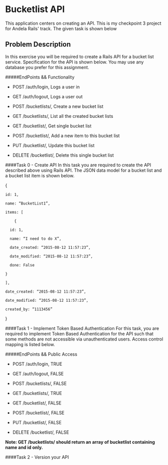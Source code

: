 

<h1> Bucketlist API </h1>
This application centers on creating an API. This is my checkpoint 3 project for Andela Rails' track. The given task is shown below

<h2> Problem Description </h2>
In this exercise you will be required to create a Rails API for a bucket list service. Specification for the API is shown below. You may use any database you prefer for this assignment.

#####EndPoints     &&                Functionality
* POST /auth/login,            Logs a user in

* GET /auth/logout,            Logs a user out

* POST /bucketlists/,          Create a new bucket list

* GET /bucketlists/,           List all the created bucket lists

* GET /bucketlist/<id>,        Get single bucket list

* POST /bucketlist/<id>,       Add a new item to this bucket list

* PUT /bucketlist/<id>,        Update this bucket list

* DELETE /bucketlist/<id>,     Delete this single bucket list


####Task 0 - Create API
In this task you are required to create the API described above using Rails API. The JSON data model for a bucket list and a bucket list item is shown below.

{

	id: 1,
	
	name: “BucketList1”,
	
	items: [
	
		{
		
      id: 1,
      
      name: “I need to do X”,
      
      date_created: “2015-08-12 11:57:23”,
      
      date_modified: “2015-08-12 11:57:23”,
      
      done: False
      
    }
    
    ],
    
	date_created: “2015-08-12 11:57:23”,
	
	date_modified: “2015-08-12 11:57:23”,
	
	created_by: “1113456”
	
}


####Task 1 - Implement Token Based Authentication
For this task, you are required to implement Token Based Authentication for the API such that some methods are not accessible via unauthenticated users. Access control mapping is listed below.


#####EndPoints        &&            Public Access
* POST /auth/login,              TRUE

* GET /auth/logout,              FALSE

* POST /bucketlists/,            FALSE

* GET /bucketlists/,             TRUE

* GET /bucketlist/<id>,          FALSE

* POST /bucketlist/<id>,         FALSE

* PUT /bucketlist/<id>,          FALSE

* DELETE /bucketlist/<id>,       FALSE



<strong>Note: GET /bucketlists/ should return an array of bucketlist containing name and id only.</strong>

####Task 2 - Version your API
